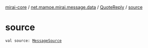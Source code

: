 [mirai-core](../../index.md) / [net.mamoe.mirai.message.data](../index.md) / [QuoteReply](index.md) / [source](./source.md)

# source

`val source: `[`MessageSource`](../-message-source/index.md)